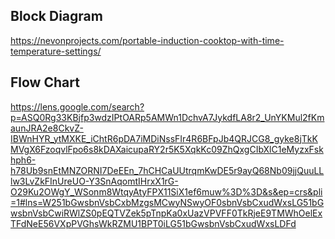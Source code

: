 ## Block Diagram
https://nevonprojects.com/portable-induction-cooktop-with-time-temperature-settings/

## Flow Chart
https://lens.google.com/search?p=ASQ0Rg33KBjfp3wdzIPtOARp5AMWn1DchvA7JykdfLA8r2_UnYKMul2fKmaunJRA2e8CkvZ-IBWnHYR_ytMXKE_iChtR6pDA7iMDiNssFIr4R6BFpJb4QRJCG8_gyke8jTkKMVgX6FzoqvlFpo6s8kDAXaicupaRY2r5K5XqkKc09ZhQxgCIbXlC1eMyzxFskhph6-h78Ub9snEtMNZORNI7DeEEn_7hCHCaUUtrqmKwDE5r9ayQ68Nb09jjQuuLLlw3LvZkFInUreUO-Y3SnAqomtIHrxX1rG-O29Ku2OWgY_WSonm8WtqyAtyFPX11SiX1ef6muw%3D%3D&s&ep=crs&pli=1#lns=W251bGwsbnVsbCxbMzgsMCwyNSwyOF0sbnVsbCxudWxsLG51bGwsbnVsbCwiRWlZS0pEQTVZek5pTnpKa0xUazVPVFF0TkRjeE9TMWhOelExTFdNeE56VXpPVGhsWkRZMU1BPT0iLG51bGwsbnVsbCxudWxsLDFd